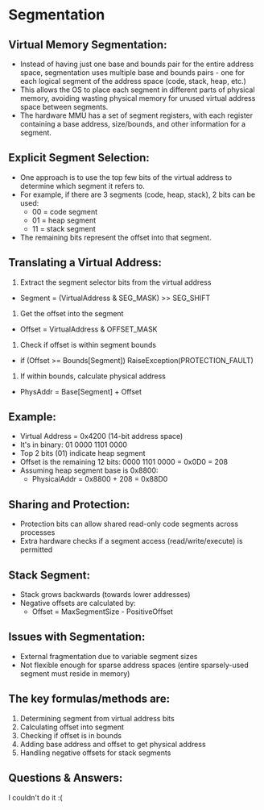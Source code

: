 # Segmentation

## Virtual Memory Segmentation:

- Instead of having just one base and bounds pair for the entire address space, segmentation uses multiple base and bounds pairs - one for each logical segment of the address space (code, stack, heap, etc.)
- This allows the OS to place each segment in different parts of physical memory, avoiding wasting physical memory for unused virtual address space between segments.
- The hardware MMU has a set of segment registers, with each register containing a base address, size/bounds, and other information for a segment.

## Explicit Segment Selection:

- One approach is to use the top few bits of the virtual address to determine which segment it refers to.
- For example, if there are 3 segments (code, heap, stack), 2 bits can be used:
    - 00 = code segment
    - 01 = heap segment
    - 11 = stack segment
- The remaining bits represent the offset into that segment.

## Translating a Virtual Address:

1. Extract the segment selector bits from the virtual address
- Segment = (VirtualAddress & SEG_MASK) >> SEG_SHIFT
1. Get the offset into the segment
- Offset = VirtualAddress & OFFSET_MASK
1. Check if offset is within segment bounds
- if (Offset >= Bounds[Segment])
RaiseException(PROTECTION_FAULT)
1. If within bounds, calculate physical address
- PhysAddr = Base[Segment] + Offset

## Example:

- Virtual Address = 0x4200 (14-bit address space)
- It's in binary: 01 0000 1101 0000
- Top 2 bits (01) indicate heap segment
- Offset is the remaining 12 bits: 0000 1101 0000 = 0x0D0 = 208
- Assuming heap segment base is 0x8800:
    - PhysicalAddr = 0x8800 + 208 = 0x88D0

## Sharing and Protection:

- Protection bits can allow shared read-only code segments across processes
- Extra hardware checks if a segment access (read/write/execute) is permitted

## Stack Segment:

- Stack grows backwards (towards lower addresses)
- Negative offsets are calculated by:
    - Offset = MaxSegmentSize - PositiveOffset

## Issues with Segmentation:

- External fragmentation due to variable segment sizes
- Not flexible enough for sparse address spaces (entire sparsely-used segment must reside in memory)

## The key formulas/methods are:

1. Determining segment from virtual address bits
2. Calculating offset into segment
3. Checking if offset is in bounds
4. Adding base address and offset to get physical address
5. Handling negative offsets for stack segments

## Questions & Answers:
I couldn't do it :(
